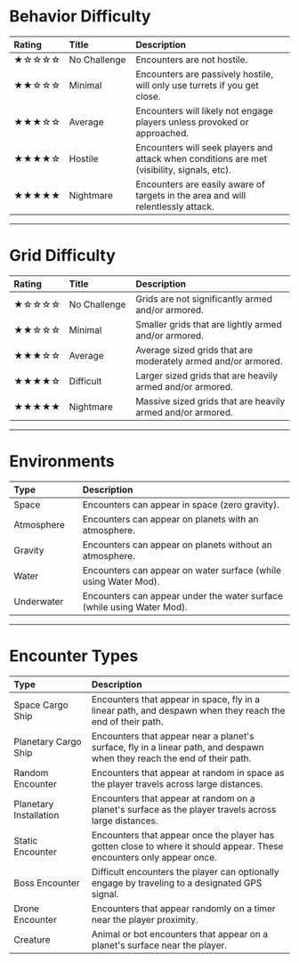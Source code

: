 # Behavior Difficulty

|Rating|Title&nbsp;&nbsp;&nbsp;&nbsp;&nbsp;&nbsp;&nbsp;&nbsp;&nbsp;&nbsp;&nbsp;&nbsp;&nbsp;&nbsp;&nbsp;&nbsp;|Description|
|:-----|:-----|:-----|
|★☆☆☆☆|No Challenge|Encounters are not hostile.|
|★★☆☆☆|Minimal|Encounters are passively hostile, will only use turrets if you get close.|
|★★★☆☆|Average|Encounters will likely not engage players unless provoked or approached.|
|★★★★☆|Hostile|Encounters will seek players and attack when conditions are met (visibility, signals, etc).|
|★★★★★|Nightmare|Encounters are easily aware of targets in the area and will relentlessly attack.|

***

# Grid Difficulty

|Rating|Title&nbsp;&nbsp;&nbsp;&nbsp;&nbsp;&nbsp;&nbsp;&nbsp;&nbsp;&nbsp;&nbsp;&nbsp;&nbsp;&nbsp;&nbsp;&nbsp;|Description|
|:-----|:-----|:-----|
|★☆☆☆☆|No Challenge|Grids are not significantly armed and/or armored.|
|★★☆☆☆|Minimal|Smaller grids that are lightly armed and/or armored.|
|★★★☆☆|Average|Average sized grids that are moderately armed and/or armored.|
|★★★★☆|Difficult|Larger sized grids that are heavily armed and/or armored.|
|★★★★★|Nightmare|Massive sized grids that are heavily armed and/or armored.|

***

# Environments

|Type&nbsp;&nbsp;&nbsp;&nbsp;&nbsp;&nbsp;&nbsp;&nbsp;&nbsp;&nbsp;&nbsp;&nbsp;&nbsp;&nbsp;&nbsp;&nbsp;|Description|
|:-----|:-----|
|Space|Encounters can appear in space (zero gravity).|
|Atmosphere|Encounters can appear on planets with an atmosphere.|
|Gravity|Encounters can appear on planets without an atmosphere.|
|Water|Encounters can appear on water surface (while using Water Mod).|
|Underwater|Encounters can appear under the water surface (while using Water Mod).|

***

# Encounter Types

|Type&nbsp;&nbsp;&nbsp;&nbsp;&nbsp;&nbsp;&nbsp;&nbsp;&nbsp;&nbsp;&nbsp;&nbsp;&nbsp;&nbsp;&nbsp;&nbsp;|Description|
|:-----|:-----|
|Space Cargo Ship|Encounters that appear in space, fly in a linear path, and despawn when they reach the end of their path.|
|Planetary Cargo Ship|Encounters that appear near a planet's surface, fly in a linear path, and despawn when they reach the end of their path.|
|Random Encounter|Encounters that appear at random in space as the player travels across large distances.|
|Planetary Installation|Encounters that appear at random on a planet's surface as the player travels across large distances.|
|Static Encounter|Encounters that appear once the player has gotten close to where it should appear. These encounters only appear once.|
|Boss Encounter|Difficult encounters the player can optionally engage by traveling to a designated GPS signal.|
|Drone Encounter|Encounters that appear randomly on a timer near the player proximity.|
|Creature|Animal or bot encounters that appear on a planet's surface near the player.|